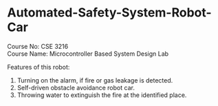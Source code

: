 # Automated-Safety-System-Robot-Car

Course No: CSE 3216 <br/>
Course Name: Microcontroller Based System Design Lab <br/>

Features of this robot: <br/>
1. Turning on the alarm, if fire or gas leakage is detected.  <br/>
2. Self-driven obstacle avoidance robot car. <br/>
3. Throwing water to extinguish the fire at the identified place. <br/>






